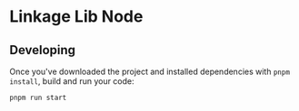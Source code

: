 # Linkage Lib Node

## Developing

Once you've downloaded the project and installed dependencies with
`pnpm install`, build and run your code:

```bash
pnpm run start
```
